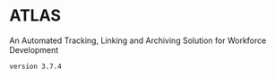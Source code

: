 # ATLAS

An Automated Tracking, Linking and Archiving Solution for Workforce Development


```
version 3.7.4
```
